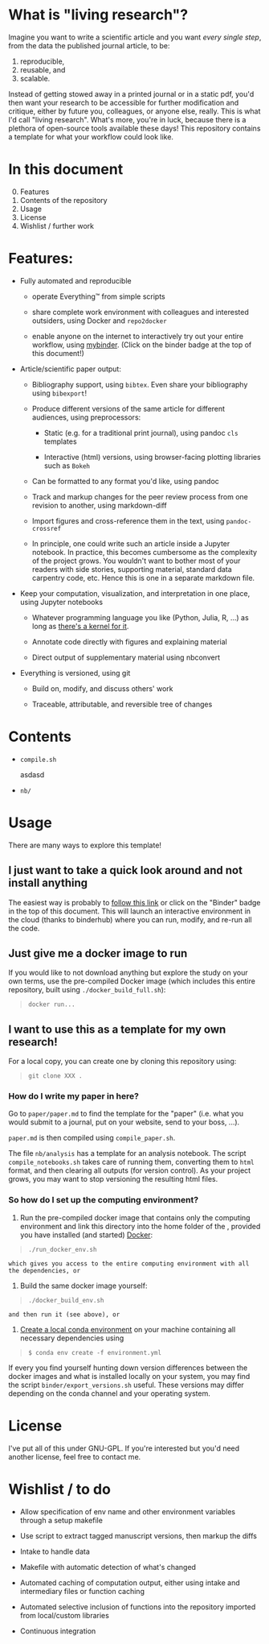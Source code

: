 # What is "living research"?

Imagine you want to write a scientific article and you want _every_ _single_ _step_, from the data the published journal article, to be:
1. reproducible,
2. reusable, and
3. scalable.

Instead of getting stowed away in a printed journal or in a static pdf, you'd then want your research to be accessible for further modification and critique, either by future you, colleagues, or anyone else, really. This is what I'd call "living research". What's more, you're in luck, because there is a plethora of open-source tools available these days! This repository contains a template for what your workflow could look like.

# In this document

0. Features
0. Contents of the repository
0. Usage
0. License
0. Wishlist / further work

# Features:

- Fully automated and reproducible

    - operate Everything™️ from simple scripts

    - share complete work environment with colleagues and interested outsiders, using Docker and `repo2docker`

    - enable anyone on the internet to interactively try out your entire workflow, using [mybinder](mybinder.org). (Click on the binder badge at the top of this document!)

- Article/scientific paper output:

    - Bibliography support, using `bibtex`. Even share your bibliography using `bibexport`!

    - Produce different versions of the same article for different audiences, using preprocessors:
        - Static (e.g. for a traditional print journal), using pandoc `cls` templates

        - Interactive (html) versions, using browser-facing plotting libraries such as `Bokeh`

    - Can be formatted to any format you'd like, using pandoc

    - Track and markup changes for the peer review process from one revision to another, using markdown-diff

    - Import figures and cross-reference them in the text, using `pandoc-crossref`

    - In principle, one could write such an article inside a Jupyter notebook. In practice, this becomes cumbersome as the complexity of the project grows. You wouldn't want to bother most of your readers with side stories, supporting material, standard data carpentry code, etc. Hence this is one in a separate markdown file.

- Keep your computation, visualization, and interpretation in one place, using Jupyter notebooks

    - Whatever programming language you like (Python, Julia, R, ...) as long as [there's a kernel for it](https://github.com/jupyter/jupyter/wiki/Jupyter-kernels).

    - Annotate code directly with figures and explaining material

    - Direct output of supplementary material using nbconvert


- Everything is versioned, using git

    - Build on, modify, and discuss others' work

    - Traceable, attributable, and reversible tree of changes


# Contents

- `compile.sh`

    asdasd


- `nb/`

# Usage

There are many ways to explore this template!

## I just want to take a quick look around and not install anything

The easiest way is probably to [follow this link](mybinder-link) or click on the "Binder" badge in the top of this document. This will launch an interactive environment in the cloud (thanks to binderhub) where you can run, modify, and re-run all the code.

## Just give me a docker image to run

If you would like to not download anything but explore the study on your own terms, use the pre-compiled Docker image (which includes this entire repository, built using `./docker_build_full.sh`):

> `docker run...`

## I want to use this as a template for my own research!

For a local copy, you can create one by cloning this repository using:
> `git clone XXX .`

### How do I write my paper in here?

Go to `paper/paper.md` to find the template for the "paper" (i.e. what you would submit to a journal, put on your website, send to your boss, ...).

`paper.md` is then compiled using `compile_paper.sh`.

The file `nb/analysis` has a template for an analysis notebook. The script `compile_notebooks.sh` takes care of running them, converting them to `html` format, and then clearing all outputs (for version control). As your project grows, you may want to stop versioning the resulting html files.

### So how do I set up the computing environment?

  1. Run the pre-compiled docker image that contains only the computing environment and link this directory into the home folder of the , provided you have installed (and started) [Docker](https://www.docker.com):
  > `./run_docker_env.sh`

    which gives you access to the entire computing environment with all the dependencies, or

  1. Build the same docker image yourself:
  > `./docker_build_env.sh`

    and then run it (see above), or

  1. [Create a local conda environment](https://conda.io/projects/conda/en/latest/user-guide/tasks/manage-environments.html) on your machine containing all necessary dependencies using
  > `$ conda env create -f environment.yml`

  If every you find yourself hunting down version differences between the docker images and what is installed locally on your system, you may find the script `binder/export_versions.sh` useful. These versions may differ depending on the conda channel and your operating system.

# License

I've put all of this under GNU-GPL. If you're interested but you'd need another license, feel free to contact me.

# Wishlist / to do

- Allow specification of env name and other environment variables through a setup makefile

- Use script to extract tagged manuscript versions, then markup the diffs

- Intake to handle data

- Makefile with automatic detection of what's changed

- Automated caching of computation output, either using intake and intermediary files or function caching

- Automated selective inclusion of functions into the repository imported from local/custom libraries

- Continuous integration
